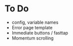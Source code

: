 # To Do

* config, variable names
* Error page template
* Immediate buttons / fasttap
* Momentum scrolling
